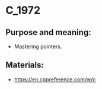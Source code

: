 # C_1972
## Purpose and meaning:
- Mastering pointers.
## Materials:
- https://en.cppreference.com/w/c
